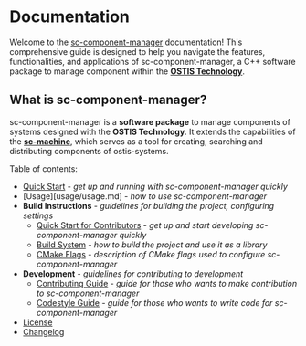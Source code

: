 # Documentation

Welcome to the [sc-component-manager](https://github.com/ostis-ai/sc-component-manager) documentation! This comprehensive guide is designed to help you navigate the features, functionalities, and applications of sc-component-manager, a C++ software package to manage component within the [**OSTIS Technology**](https://github.com/ostis-ai).

## What is sc-component-manager?  

sc-component-manager is a **software package** to manage components of systems designed with the **OSTIS Technology**. It extends the capabilities of the [**sc-machine**](https://github.com/ostis-ai/sc-machine), which serves as a tool for creating, searching and distributing components of ostis-systems.

Table of contents:

- [Quick Start](quick_start.md) - *get up and running with sc-component-manager quickly*
- [Usage][usage/usage.md] - *how to use sc-component-manager*
- **Build Instructions** - *guidelines for building the project, configuring settings*
    * [Quick Start for Contributors](build/quick_start.md) - *get up and start developing sc-component-manager quickly*
    * [Build System](build/build_system.md) - *how to build the project and use it as a library*
    * [CMake Flags](build/cmake_flags.md) - *description of CMake flags used to configure sc-component-manager*
- **Development** - *guidelines for contributing to development*
    * [Contributing Guide](https://github.com/ostis-ai/sc-component-manager/blob/main/CONTRIBUTING.md) - *guide for those who wants to make contribution to sc-component-manager*
    * [Codestyle Guide](https://ostis-ai.github.io/sc-machine/dev/codestyle/) - *guide for those who wants to write code for sc-component-manager*
- [License](https://github.com/ostis-ai/sc-component-manager/blob/main/COPYING.MIT)
- [Changelog](changelog.md)
